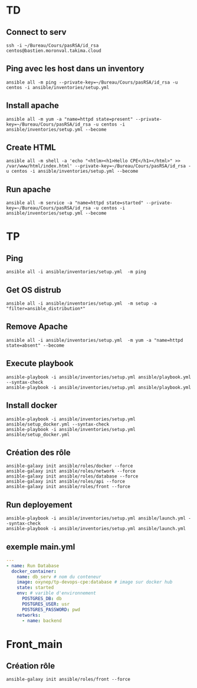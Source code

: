 # TD
## Connect to serv
```
ssh -i ~/Bureau/Cours/pasRSA/id_rsa centos@bastien.moronval.takima.cloud
```

## Ping avec les host dans un inventory
```
ansible all -m ping --private-key=~/Bureau/Cours/pasRSA/id_rsa -u centos -i ansible/inventories/setup.yml
```

## Install apache
```
ansible all -m yum -a "name=httpd state=present" --private-key=~/Bureau/Cours/pasRSA/id_rsa -u centos -i ansible/inventories/setup.yml --become
```

## Create HTML
```
ansible all -m shell -a 'echo "<htlm><h1>Hello CPE</h1></html>" >> /var/www/html/index.html' --private-key=~/Bureau/Cours/pasRSA/id_rsa -u centos -i ansible/inventories/setup.yml --become
```

## Run apache
```
ansible all -m service -a "name=httpd state=started" --private-key=~/Bureau/Cours/pasRSA/id_rsa -u centos -i ansible/inventories/setup.yml --become
```

# TP
## Ping
```
ansible all -i ansible/inventories/setup.yml  -m ping
```

## Get OS distrub
```
ansible all -i ansible/inventories/setup.yml  -m setup -a "filter=ansible_distribution*"
```

## Remove Apache
```
ansible all -i ansible/inventories/setup.yml  -m yum -a "name=httpd state=absent" --become
```

## Execute playbook
```
ansible-playbook -i ansible/inventories/setup.yml ansible/playbook.yml --syntax-check
ansible-playbook -i ansible/inventories/setup.yml ansible/playbook.yml
```

## Install docker
```
ansible-playbook -i ansible/inventories/setup.yml ansible/setup_docker.yml --syntax-check
ansible-playbook -i ansible/inventories/setup.yml ansible/setup_docker.yml
```

## Création des rôle
```
ansible-galaxy init ansible/roles/docker --force
ansible-galaxy init ansible/roles/network --force
ansible-galaxy init ansible/roles/database --force
ansible-galaxy init ansible/roles/api --force
ansible-galaxy init ansible/roles/front --force
```

## Run deployement
```
ansible-playbook -i ansible/inventories/setup.yml ansible/launch.yml --syntax-check
ansible-playbook -i ansible/inventories/setup.yml ansible/launch.yml
```

## exemple main.yml
``` yml
---
- name: Run Database
  docker_container:
    name: db_serv # nom du conteneur
    image: oxynep/tp-devops-cpe:database # image sur docker hub
    state: started
    env: # varible d'environnement
      POSTGRES_DB: db
      POSTGRES_USER: usr
      POSTGRES_PASSWORD: pwd
    networks:
      - name: backend
```


# Front_main
## Création rôle
```
ansible-galaxy init ansible/roles/front --force
```

